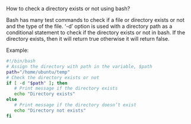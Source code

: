 How to check a directory exists or not using bash?

Bash has many test commands to check if a file or directory exists or not and the type of the file. ‘-d’ option is used with a directory path as a conditional statement to check if the directory exists or not in bash. If the directory exists, then it will return true otherwise it will return false.

Example:
```bash
#!/bin/bash                                                                  
# Assign the directory with path in the variable, $path
path="/home/ubuntu/temp"
# Check the directory exists or not
if [ -d "$path" ]; then
   # Print message if the directory exists
   echo "Directory exists"
else
   # Print message if the directory doesn’t exist
   echo "Directory not exists"
fi
```